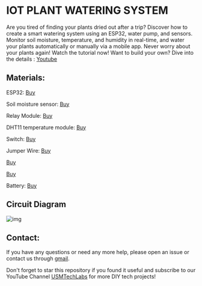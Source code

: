 # IOT PLANT WATERING SYSTEM

Are you tired of finding your plants dried out after a trip? Discover how to create a smart watering system using an ESP32, water pump, and sensors. Monitor soil moisture, temperature, and humidity in real-time, and water your plants automatically or manually via a mobile app. Never worry about your plants again! Watch the tutorial now!
Want to build your own? Dive into the details : [Youtube](https://youtu.be/X2pl5Gg6Kq0)

## Materials:

ESP32: [Buy](https://robu.in/product/esp32-38pin-development-board-wifibluetooth-ultra-low-power-consumption-dual-core/)

Soil moisture sensor: [Buy](https://robu.in/product/soil-moisture-meter-soil-humidity-sensor-water-sensor-soil-hygrometer-ardunio/)

Relay Module: [Buy](https://robu.in/product/1-channel-isolated-5v-relay-module-opto-coupler-for-arduino-pic-avr-dsp-arm/)

DHT11 temperature module: [Buy](https://robu.in/product/dht11-digital-relative-humidity-temperature-sensor-module/)

Switch: [Buy](https://robu.in/product/rocker-switch-kdc-03/)

Jumper Wire: [Buy](https://robu.in/product/male-to-female-jumper-wires-40pcs-20cm/)

[Buy](https://robu.in/product/male-to-male-jumper-wires-40pcs-20cm/)

[Buy](https://robu.in/product/10cm-female-female-breadboard-jumper-dupont-2-54mm-1p-1p-cable-40-pcs/)

Battery: [Buy](https://robu.in/product/9v-original-hw-high-quality-battery-5pcs/)

## Circuit  Diagram

![img](https://i.imgur.com/aJqFJfS.png)

## Contact:

If you have any questions or need any more help, please open an issue or contact us through [gmail](usmtechlab@gmail.com).

Don't forget to star this repository if you found it useful and subscribe to our YouTube Channel [USMTechLabs](https://youtu.be/k-8vydz2bD8) for more DIY tech projects!
